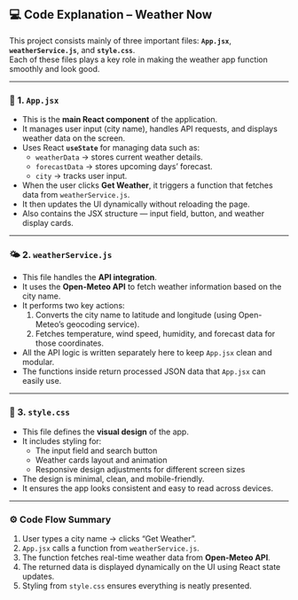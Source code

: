 ## 💻 Code Explanation – Weather Now

This project consists mainly of three important files: **`App.jsx`**, **`weatherService.js`**, and **`style.css`**.  
Each of these files plays a key role in making the weather app function smoothly and look good.

---

### 🧩 1. `App.jsx`
- This is the **main React component** of the application.  
- It manages user input (city name), handles API requests, and displays weather data on the screen.  
- Uses React **`useState`** for managing data such as:
  - `weatherData` → stores current weather details.  
  - `forecastData` → stores upcoming days’ forecast.  
  - `city` → tracks user input.  
- When the user clicks **Get Weather**, it triggers a function that fetches data from `weatherService.js`.  
- It then updates the UI dynamically without reloading the page.  
- Also contains the JSX structure — input field, button, and weather display cards.

---

### 🌤️ 2. `weatherService.js`
- This file handles the **API integration**.  
- It uses the **Open-Meteo API** to fetch weather information based on the city name.  
- It performs two key actions:
  1. Converts the city name to latitude and longitude (using Open-Meteo’s geocoding service).  
  2. Fetches temperature, wind speed, humidity, and forecast data for those coordinates.  
- All the API logic is written separately here to keep `App.jsx` clean and modular.  
- The functions inside return processed JSON data that `App.jsx` can easily use.

---

### 🎨 3. `style.css`
- This file defines the **visual design** of the app.  
- It includes styling for:
  - The input field and search button  
  - Weather cards layout and animation  
  - Responsive design adjustments for different screen sizes  
- The design is minimal, clean, and mobile-friendly.  
- It ensures the app looks consistent and easy to read across devices.

---

### ⚙️ Code Flow Summary
1. User types a city name → clicks “Get Weather”.  
2. `App.jsx` calls a function from `weatherService.js`.  
3. The function fetches real-time weather data from **Open-Meteo API**.  
4. The returned data is displayed dynamically on the UI using React state updates.  
5. Styling from `style.css` ensures everything is neatly presented.
